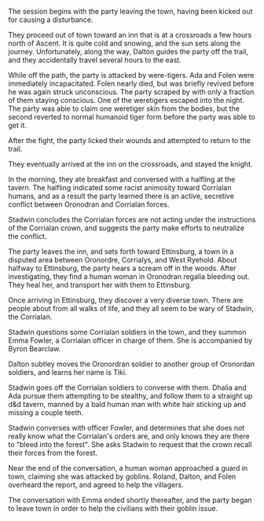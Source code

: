 <!-- TITLE: 2018-11-26 -->
<!-- SUBTITLE: The session of 2018-11-26 Earth, 3789-08-?? Ulpha -->

The session begins with the party leaving the town, having been kicked out for causing a disturbance.

They proceed out of town toward an inn that is at a crossroads a few hours north of Ascent. It is quite cold and snowing, and the sun sets along the journey. Unfortunately, along the way, Dalton guides the party off the trail, and they accidentally travel several hours to the east.

While off the path, the party is attacked by were-tigers. Ada and Folen were immediately incapacitated. Folen nearly died, but was briefly revived before he was again struck unconscious. The party scraped by with only a fraction of them staying conscious. One of the weretigers escaped into the night. The party was able to claim one weretiger skin from the bodies, but the second reverted to normal humanoid tiger form before the party was able to get it.

After the fight, the party licked their wounds and attempted to return to the trail.

They eventually arrived at the inn on the crossroads, and stayed the knight.

In the morning, they ate breakfast and conversed with a halfling at the tavern. The halfling indicated some racist animosity toward Corrialan humans, and as a result the party learned there is an active, secretive conflict between Oronodran and Corrialan forces.

Stadwin concludes the Corrialan forces are not acting under the instructions of the Corrialan crown, and suggests the party make efforts to neutralize the conflict.

The party leaves the inn, and sets forth toward Ettinsburg, a town in a disputed area between Oronordre, Corrialys, and West Ryehold. About halfway to Ettinsburg, the party hears a scream off in the woods. After investigating, they find a human woman in Oronodran regalia bleeding out. They heal her, and transport her with them to Ettinsburg.

Once arriving in Ettinsburg, they discover a very diverse town. There are people about from all walks of life, and they all seem to be wary of Stadwin, the Corrialan.

Stadwin questions some Corrialan soldiers in the town, and they summon Emma Fowler, a Corrialan officer in charge of them. She is accompanied by Byron Bearclaw.

Dalton subtley moves the Oronordran soldier to another group of Oronordan soldiers, and learns her name is Tiki.

Stadwin goes off the Corrialan soldiers to converse with them. Dhalia and Ada pursue them attempting to be stealthy, and follow them to a straight up d&d tavern, manned by a bald human man with white hair sticking up and missing a couple teeth.

Stadwin converses with officer Fowler, and determines that she does not really know what the Corrialan's orders are, and only knows they are there to "bleed into the forest". She asks Stadwin to request that the crown recall their forces from the forest.

Near the end of the conversation, a human woman approached a guard in town, claiming she was attacked by goblins. Roland, Dalton, and Folen overheard the report, and agreed to help the  villagers.

The conversation with Emma ended shortly thereafter, and the party began to leave town in order to help the civilians with their goblin issue.